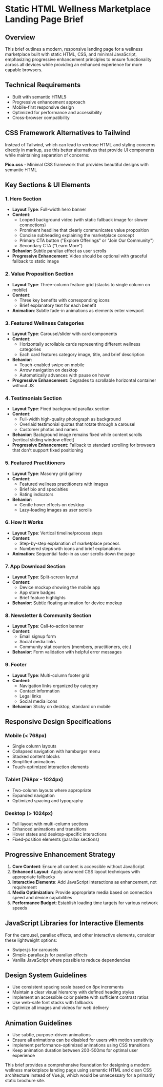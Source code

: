 # Static HTML Wellness Marketplace Landing Page Brief

## Overview
This brief outlines a modern, responsive landing page for a wellness marketplace built with static HTML, CSS, and minimal JavaScript, emphasizing progressive enhancement principles to ensure functionality across all devices while providing an enhanced experience for more capable browsers.

## Technical Requirements
- Built with semantic HTML5
- Progressive enhancement approach
- Mobile-first responsive design
- Optimized for performance and accessibility
- Cross-browser compatibility

## CSS Framework Alternatives to Tailwind

Instead of Tailwind, which can lead to verbose HTML and styling concerns directly in markup, use this better alternatives that provide UI components while maintaining separation of concerns:

**Pico.css** - Minimal CSS framework that provides beautiful designs with semantic HTML

## Key Sections & UI Elements

### 1. Hero Section
- **Layout Type**: Full-width hero banner
- **Content**: 
  - Looped background video (with static fallback image for slower connections)
  - Prominent headline that clearly communicates value proposition
  - Concise subheading explaining the marketplace concept
  - Primary CTA button ("Explore Offerings" or "Join Our Community")
  - Secondary CTA ("Learn More")
- **Behavior**: Subtle parallax effect as user scrolls
- **Progressive Enhancement**: Video should be optional with graceful fallback to static image

### 2. Value Proposition Section
- **Layout Type**: Three-column feature grid (stacks to single column on mobile)
- **Content**: 
  - Three key benefits with corresponding icons
  - Brief explanatory text for each benefit
- **Animation**: Subtle fade-in animations as elements enter viewport

### 3. Featured Wellness Categories
- **Layout Type**: Carousel/slider with card components
- **Content**: 
  - Horizontally scrollable cards representing different wellness categories
  - Each card features category image, title, and brief description
- **Behavior**:
  - Touch-enabled swipe on mobile
  - Arrow navigation on desktop
  - Automatically advances with pause on hover
- **Progressive Enhancement**: Degrades to scrollable horizontal container without JS

### 4. Testimonials Section
- **Layout Type**: Fixed background parallax section
- **Content**: 
  - Full-width high-quality photograph as background
  - Overlaid testimonial quotes that rotate through a carousel
  - Customer photos and names
- **Behavior**: Background image remains fixed while content scrolls (vertical sliding window effect)
- **Progressive Enhancement**: Fallback to standard scrolling for browsers that don't support fixed positioning

### 5. Featured Practitioners
- **Layout Type**: Masonry grid gallery
- **Content**: 
  - Featured wellness practitioners with images
  - Brief bio and specialties
  - Rating indicators
- **Behavior**: 
  - Gentle hover effects on desktop
  - Lazy-loading images as user scrolls

### 6. How It Works
- **Layout Type**: Vertical timeline/process steps
- **Content**: 
  - Step-by-step explanation of marketplace process
  - Numbered steps with icons and brief explanations
- **Animation**: Sequential fade-in as user scrolls down the page

### 7. App Download Section
- **Layout Type**: Split-screen layout
- **Content**: 
  - Device mockup showing the mobile app
  - App store badges
  - Brief feature highlights
- **Behavior**: Subtle floating animation for device mockup

### 8. Newsletter & Community Section
- **Layout Type**: Call-to-action banner
- **Content**: 
  - Email signup form
  - Social media links
  - Community stat counters (members, practitioners, etc.)
- **Behavior**: Form validation with helpful error messages

### 9. Footer
- **Layout Type**: Multi-column footer grid
- **Content**: 
  - Navigation links organized by category
  - Contact information
  - Legal links
  - Social media icons
- **Behavior**: Sticky on desktop, standard on mobile

## Responsive Design Specifications

### Mobile (< 768px)
- Single column layouts
- Collapsed navigation with hamburger menu
- Stacked content blocks
- Simplified animations
- Touch-optimized interaction elements

### Tablet (768px - 1024px)
- Two-column layouts where appropriate
- Expanded navigation
- Optimized spacing and typography

### Desktop (> 1024px)
- Full layout with multi-column sections
- Enhanced animations and transitions
- Hover states and desktop-specific interactions
- Fixed-position elements (parallax sections)

## Progressive Enhancement Strategy
1. **Core Content**: Ensure all content is accessible without JavaScript
2. **Enhanced Layout**: Apply advanced CSS layout techniques with appropriate fallbacks
3. **Interactive Elements**: Add JavaScript interactions as enhancement, not requirement
4. **Media Optimization**: Provide appropriate media based on connection speed and device capabilities
5. **Performance Budget**: Establish loading time targets for various network speeds

## JavaScript Libraries for Interactive Elements
For the carousel, parallax effects, and other interactive elements, consider these lightweight options:
- Swiper.js for carousels
- Simple-parallax.js for parallax effects
- Vanilla JavaScript where possible to reduce dependencies

## Design System Guidelines
- Use consistent spacing scale based on 8px increments
- Maintain a clear visual hierarchy with defined heading styles
- Implement an accessible color palette with sufficient contrast ratios
- Use web-safe font stacks with fallbacks
- Optimize all images and videos for web delivery

## Animation Guidelines
- Use subtle, purpose-driven animations
- Ensure all animations can be disabled for users with motion sensitivity
- Implement performance-optimized animations using CSS transitions
- Keep animation duration between 200-500ms for optimal user experience

This brief provides a comprehensive foundation for designing a modern wellness marketplace landing page using semantic HTML and clean CSS architecture instead of Vue.js, which would be unnecessary for a primarily static brochure site.